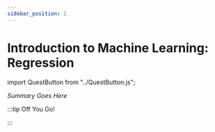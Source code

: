 ```yaml
---
sidebar_position: 1
---
```


# Introduction to Machine Learning: Regression
import QuestButton from "../QuestButton.js";

_Summary Goes Here_

:::tip Off You Go!

<QuestButton text="Quest" />

:::

